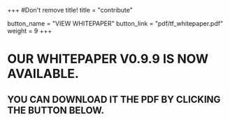 +++
#Don't remove title!
title = "contribute"

button_name = "VIEW WHITEPAPER"
button_link = "pdf/tf_whitepaper.pdf"
weight = 9
+++

# OUR WHITEPAPER V0.9.9 IS NOW AVAILABLE.
## YOU CAN DOWNLOAD IT THE PDF BY CLICKING THE BUTTON BELOW.